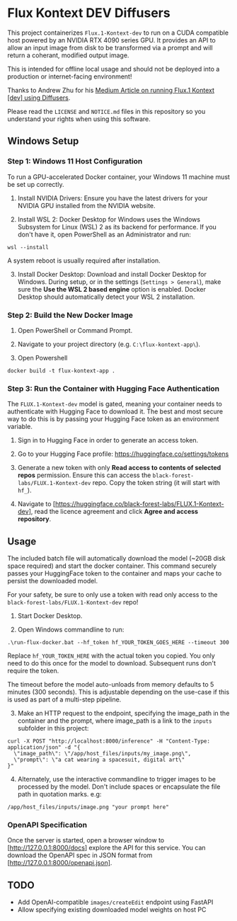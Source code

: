 # Flux Kontext DEV Diffusers

This project containerizes `Flux.1-Kontext-dev` to run on a CUDA compatible host powered by an NVIDIA RTX 4090 series GPU. It provides an API to allow an input image from disk to be transformed via a prompt and will return a coherant, modified output image.

This is intended for offline local usage and should not be deployed into a production or internet-facing environment!

Thanks to Andrew Zhu for his [Medium Article on running Flux.1 Kontext [dev] using Diffusers](https://xhinker.medium.com/run-flux-kontext-using-huggingface-diffusers-in-your-own-gpus-e9ea7cc51b8a).

Please read the `LICENSE` and `NOTICE.md` files in this repository so you understand your rights when using this software.

## Windows Setup

### Step 1: Windows 11 Host Configuration

To run a GPU-accelerated Docker container, your Windows 11 machine must be set up correctly.

1. Install NVIDIA Drivers: Ensure you have the latest drivers for your NVIDIA GPU installed from the NVIDIA website.

2. Install WSL 2: Docker Desktop for Windows uses the Windows Subsystem for Linux (WSL) 2 as its backend for performance. If you don't have it, open PowerShell as an Administrator and run:

```
wsl --install
```

A system reboot is usually required after installation.

3. Install Docker Desktop: Download and install Docker Desktop for Windows. During setup, or in the settings (`Settings > General`), make sure the **Use the WSL 2 based engine** option is enabled. Docker Desktop should automatically detect your WSL 2 installation.

### Step 2: Build the New Docker Image

1. Open PowerShell or Command Prompt.

2. Navigate to your project directory (e.g. `C:\flux-kontext-app\`).

3. Open Powershell

```
docker build -t flux-kontext-app .
```

### Step 3: Run the Container with Hugging Face Authentication

The `FLUX.1-Kontext-dev` model is gated, meaning your container needs to authenticate with Hugging Face to download it. The best and most secure way to do this is by passing your Hugging Face token as an environment variable.

1. Sign in to Hugging Face in order to generate an access token.

2. Go to your Hugging Face profile: https://huggingface.co/settings/tokens

4. Generate a new token with only **Read access to contents of selected repos** permission. Ensure this can access the `black-forest-labs/FLUX.1-Kontext-dev` repo. Copy the token string (it will start with `hf_`).

5. Navigate to [https://huggingface.co/black-forest-labs/FLUX.1-Kontext-dev], read the licence agreement and click **Agree and access repository**.

## Usage

The included batch file will automatically download the model (~20GB disk space required) and start the docker container. This command securely passes your HuggingFace token to the container and maps your cache to persist the downloaded model.

For your safety, be sure to only use a token with read only access to the `black-forest-labs/FLUX.1-Kontext-dev` repo!

1. Start Docker Desktop.

2. Open Windows commandline to run:

```
.\run-flux-docker.bat --hf_token hf_YOUR_TOKEN_GOES_HERE --timeout 300
```
Replace `hf_YOUR_TOKEN_HERE` with the actual token you copied. You only need to do this once for the model to download. Subsequent runs don't require the token.

The timeout before the model auto-unloads from memory defaults to 5 minutes (300 seconds). This is adjustable depending on the use-case if this is used as part of a multi-step pipeline.

3. Make an HTTP request to the endpoint, specifying the image_path in the container and the prompt, where image_path is a link to the `inputs` subfolder in this project:

```
curl -X POST "http://localhost:8000/inference" -H "Content-Type: application/json" -d "{
  \"image_path\": \"/app/host_files/inputs/my_image.png\",
  \"prompt\": \"a cat wearing a spacesuit, digital art\"
}"
```

4. Alternately, use the interactive commandline to trigger images to be processed by the model. Don't include spaces or encapsulate the file path in quotation marks. e.g:

```
/app/host_files/inputs/image.png "your prompt here"
```

### OpenAPI Specification

Once the server is started, open a browser window to [http://127.0.0.1:8000/docs] explore the API for this service. You can download the OpenAPI spec in JSON format from [http://127.0.0.1:8000/openapi.json].

## TODO

- Add OpenAI-compatible `images/createEdit` endpoint using FastAPI
- Allow specifying existing downloaded model weights on host PC
